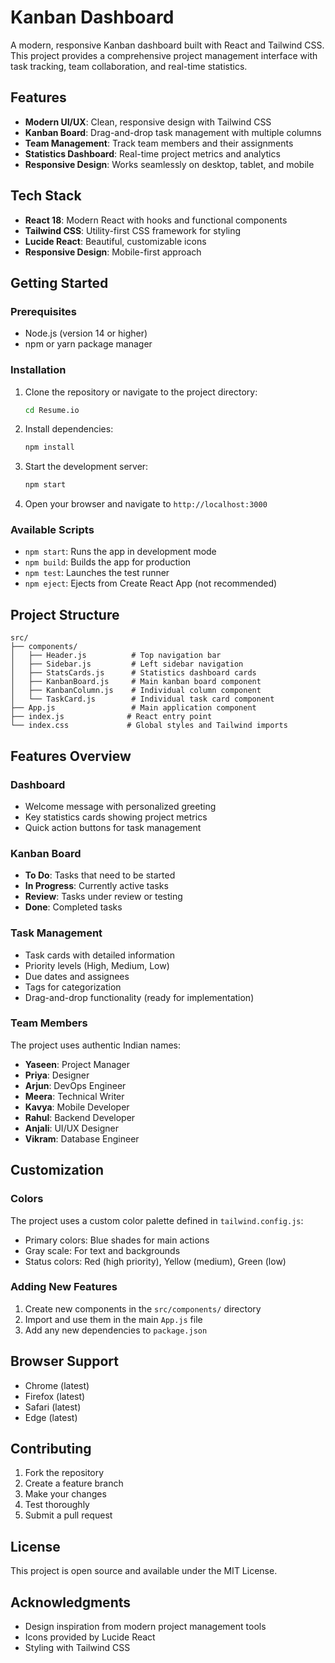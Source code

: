 # Kanban Dashboard

A modern, responsive Kanban dashboard built with React and Tailwind CSS. This project provides a comprehensive project management interface with task tracking, team collaboration, and real-time statistics.

## Features

- **Modern UI/UX**: Clean, responsive design with Tailwind CSS
- **Kanban Board**: Drag-and-drop task management with multiple columns
- **Team Management**: Track team members and their assignments
- **Statistics Dashboard**: Real-time project metrics and analytics
- **Responsive Design**: Works seamlessly on desktop, tablet, and mobile

## Tech Stack

- **React 18**: Modern React with hooks and functional components
- **Tailwind CSS**: Utility-first CSS framework for styling
- **Lucide React**: Beautiful, customizable icons
- **Responsive Design**: Mobile-first approach

## Getting Started

### Prerequisites

- Node.js (version 14 or higher)
- npm or yarn package manager

### Installation

1. Clone the repository or navigate to the project directory:
   ```bash
   cd Resume.io
   ```

2. Install dependencies:
   ```bash
   npm install
   ```

3. Start the development server:
   ```bash
   npm start
   ```

4. Open your browser and navigate to `http://localhost:3000`

### Available Scripts

- `npm start`: Runs the app in development mode
- `npm build`: Builds the app for production
- `npm test`: Launches the test runner
- `npm eject`: Ejects from Create React App (not recommended)

## Project Structure

```
src/
├── components/
│   ├── Header.js          # Top navigation bar
│   ├── Sidebar.js         # Left sidebar navigation
│   ├── StatsCards.js      # Statistics dashboard cards
│   ├── KanbanBoard.js     # Main kanban board component
│   ├── KanbanColumn.js    # Individual column component
│   └── TaskCard.js        # Individual task card component
├── App.js                 # Main application component
├── index.js              # React entry point
└── index.css             # Global styles and Tailwind imports
```

## Features Overview

### Dashboard
- Welcome message with personalized greeting
- Key statistics cards showing project metrics
- Quick action buttons for task management

### Kanban Board
- **To Do**: Tasks that need to be started
- **In Progress**: Currently active tasks
- **Review**: Tasks under review or testing
- **Done**: Completed tasks

### Task Management
- Task cards with detailed information
- Priority levels (High, Medium, Low)
- Due dates and assignees
- Tags for categorization
- Drag-and-drop functionality (ready for implementation)

### Team Members
The project uses authentic Indian names:
- **Yaseen**: Project Manager
- **Priya**: Designer
- **Arjun**: DevOps Engineer
- **Meera**: Technical Writer
- **Kavya**: Mobile Developer
- **Rahul**: Backend Developer
- **Anjali**: UI/UX Designer
- **Vikram**: Database Engineer

## Customization

### Colors
The project uses a custom color palette defined in `tailwind.config.js`:
- Primary colors: Blue shades for main actions
- Gray scale: For text and backgrounds
- Status colors: Red (high priority), Yellow (medium), Green (low)

### Adding New Features
1. Create new components in the `src/components/` directory
2. Import and use them in the main `App.js` file
3. Add any new dependencies to `package.json`

## Browser Support

- Chrome (latest)
- Firefox (latest)
- Safari (latest)
- Edge (latest)

## Contributing

1. Fork the repository
2. Create a feature branch
3. Make your changes
4. Test thoroughly
5. Submit a pull request

## License

This project is open source and available under the MIT License.

## Acknowledgments

- Design inspiration from modern project management tools
- Icons provided by Lucide React
- Styling with Tailwind CSS 